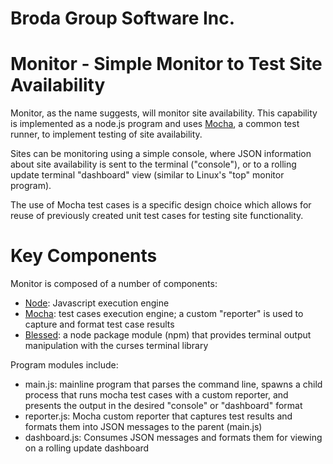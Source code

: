 # Broda Group Software Inc.

# Monitor - Simple Monitor to Test Site Availability

Monitor, as the name suggests, will monitor site availability.  This capability
is implemented as a node.js program and uses [Mocha](https://mochajs.org/),
a common test runner, to implement testing of site availability.

Sites can be monitoring using a simple console, where JSON information about
site availability is sent to the terminal ("console"), or to a rolling update terminal
"dashboard" view (similar to Linux's "top" monitor program).

The use of Mocha test cases is a specific design choice which allows for
reuse of previously created unit test cases for testing site functionality.   

# Key Components

Monitor is composed of a number of components:
- [Node](https://nodejs.org/):  Javascript execution engine
- [Mocha](https://mochajs.org/):  test cases execution engine; a
custom "reporter" is used to capture and format test case results
- [Blessed](https://www.npmjs.com/package/blessed):  a node package module
(npm) that provides terminal output manipulation with the curses terminal library

Program modules include:
- main.js:  mainline program that parses the command line, spawns a child
process that runs mocha test cases with a custom reporter, and presents
the output in the desired "console" or "dashboard" format
- reporter.js:  Mocha custom reporter that captures test results and formats
them into JSON messages to the parent (main.js)
- dashboard.js:  Consumes JSON messages and formats them for viewing on a
rolling update dashboard
